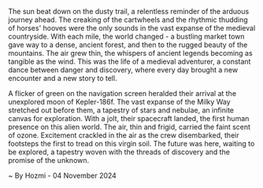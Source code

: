 
The sun beat down on the dusty trail, a relentless reminder of the arduous journey ahead.  The creaking of the cartwheels and the rhythmic thudding of horses' hooves were the only sounds in the vast expanse of the medieval countryside.  With each mile, the world changed - a bustling market town gave way to a dense, ancient forest, and then to the rugged beauty of the mountains.  The air grew thin, the whispers of ancient legends becoming as tangible as the wind.  This was the life of a medieval adventurer, a constant dance between danger and discovery, where every day brought a new encounter and a new story to tell.

A flicker of green on the navigation screen heralded their arrival at the unexplored moon of Kepler-186f.  The vast expanse of the Milky Way stretched out before them, a tapestry of stars and nebulae, an infinite canvas for exploration.  With a jolt, their spacecraft landed, the first human presence on this alien world.  The air, thin and frigid, carried the faint scent of ozone.  Excitement crackled in the air as the crew disembarked, their footsteps the first to tread on this virgin soil.  The future was here, waiting to be explored, a tapestry woven with the threads of discovery and the promise of the unknown. 

~ By Hozmi - 04 November 2024

